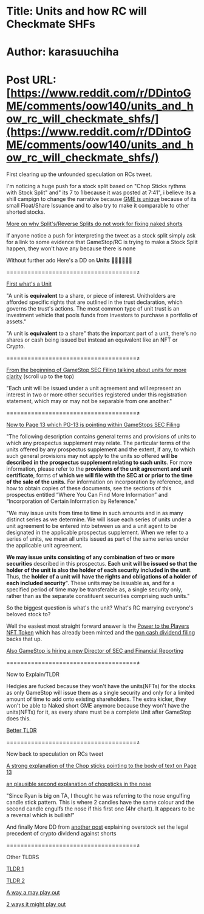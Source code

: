 # Title: Units and how RC will Checkmate SHFs
# Author: karasuuchiha
# Post URL: [https://www.reddit.com/r/DDintoGME/comments/oow140/units_and_how_rc_will_checkmate_shfs/](https://www.reddit.com/r/DDintoGME/comments/oow140/units_and_how_rc_will_checkmate_shfs/)


First clearing up the unfounded speculation on RCs tweet.

I'm noticing a huge push for a stock split based on "Chop Sticks rythms with Stock Split" and" its 7 to 1 because it was posted at 7:41",  i believe its a shill campign to change the narrative because [GME is unique](https://www.reddit.com/r/GME/comments/okm0lu/gme_the_true_to/?utm_medium=android_app&utm_source=share) because of its small Float/Share Issuance and to also try to make it comparable to other shorted stocks. 

[More on why Split's/Reverse Splits do not work for fixing naked shorts](https://theintercept.com/2016/09/24/naked-shorts-cant-stay-naked-forever/) 

If anyone notice a push for interpreting the tweet as a stock split simply ask for a link to some evidence that GameStop/RC is trying to make a Stock Split happen, they won't have any because there is none 

Without further ado Here's a DD on **Units** 🚀🚀🚀🚀🚀🚀 

=====================================≠


[First what's a Unit](https://www.investopedia.com/terms/u/unitholder.asp#:~:text=A%20unit%20is%20equivalent%20to,purchase%20a%20portfolio%20of%20assets.)

"A unit is **equivalent** to a share, or piece of interest. Unitholders are afforded specific rights that are outlined in the trust declaration, which governs the trust's actions. The most common type of unit trust is an investment vehicle that pools funds from investors to purchase a portfolio of assets."


"A unit is **equivalent** to a share" thats the important part of a unit, there's no shares or cash being issued but instead an equivalent like an NFT or Crypto.


=====================================≠


[From the beginning of GameStop SEC Filing talking about units for more clarity](https://investor.gamestop.com/node/18346/html#rom50019_13) (scroll up to the top)

"Each unit will be issued under a unit agreement and will represent an interest in two or more other securities registered under this registration statement, which may or may not be separable from one another."

=====================================≠

[Now to Page 13 which PG-13 is pointing within GameStops SEC Filing](https://investor.gamestop.com/node/18346/html#rom50019_13)

"The following description contains general terms and provisions of units to which any prospectus supplement may relate. The particular terms of the units offered by any prospectus supplement and the extent, if any, to which such general provisions may not apply to the units so offered **will be described in the prospectus supplement relating to such units**. For more information, please refer to the **provisions of the unit agreement and unit certificate**, forms of **which we will file with the SEC at or prior to the time of the sale of the units.** For information on incorporation by reference, and how to obtain copies of these documents, see the sections of this prospectus entitled “Where You Can Find More Information” and “Incorporation of Certain Information by Reference.”

"We may issue units from time to time in such amounts and in as many distinct series as we determine. We will issue each series of units under a unit agreement to be entered into between us and a unit agent to be designated in the applicable prospectus supplement. When we refer to a series of units, we mean all units issued as part of the same series under the applicable unit agreement.

**We may issue units consisting of any combination of two or more securities** described in this prospectus. **Each unit will be issued so that the holder of the unit is also the holder of each security included in the unit**. Thus, the **holder of a unit will have the rights and obligations of a holder of each included security**". These units may be issuable as, and for a specified period of time may be transferable as, a single security only, rather than as the separate constituent securities comprising such units."

So the biggest question is what's the unit? What's RC marrying everyone's beloved stock to?


Well the easiest most straight forward answer is the [Power to the Players NFT Token](https://www.reddit.com/r/DDintoGME/comments/nmsjzn/gme_nft_creator_just_minted_powertotheplayers/?utm_medium=android_app&utm_source=share) which has already been minted and the [non cash dividend filing](https://www.reddit.com/r/GME/comments/nw6l55/noncash_dividend/?utm_medium=android_app&utm_source=share) backs that up.


[Also GameStop is hiring a new Director of SEC and Financial Reporting](https://www.reddit.com/r/Superstonk/comments/olxepi/gamestop_is_hiring_a_new_director_of_sec_and/) 

=====================================≠


Now to Explain/TLDR 

Hedgies are fucked because they won't have the units(NFTs) for the stocks as only GameStop will issue them as a single security and only for a limited amount of time to add onto existing shareholders. The extra kicker, they won't be able to Naked short GME anymore because they won't have the units(NFTs) for it, as every share must be a complete Unit after GameStop does this.


[Better TLDR ](https://www.reddit.com/r/GME/comments/oop0ny/what_rcs_chop_sticks_tweet_is_about/h60agni?utm_medium=android_app&utm_source=share&context=3)



=====================================≠


Now back to speculation on RCs tweet 

[A strong explanation of the Chop sticks pointing to the body of text on Page 13](https://www.reddit.com/r/Superstonk/comments/oo0wo2/deeper_meaning_of_the_rc_tweet/?utm_medium=android_app&utm_source=share)

[an plausible second explanation of chopsticks in the nose](https://www.reddit.com/r/GME/comments/ontjxa/pg_13_the_only_13_page_sec_filing_lately_is_the/h5uyhfi?utm_medium=android_app&utm_source=share&context=3)

"Since Ryan is big on TA, I thought he was referring to the nose engulfing candle stick pattern. This is where 2 candles have the same colour and the second candle engulfs the nose if this first one (4hr chart). It appears to be a reversal which is bullish!"


And finally More DD from [another post](https://www.reddit.com/r/Superstonk/comments/onw3ie/pg13/?utm_medium=android_app&utm_source=share) explaining overstock set the legal precedent of crypto dividend against shorts

=====================================≠

Other TLDRS

[TLDR 1](https://www.reddit.com/r/DDintoGME/comments/oow140/units_and_how_rc_will_checkmate_shfs/h61lnk9?utm_medium=android_app&utm_source=share&context=3)

[TLDR 2](https://www.reddit.com/r/DDintoGME/comments/oow140/units_and_how_rc_will_checkmate_shfs/h61o52p?utm_medium=android_app&utm_source=share&context=3)

[A way a may play out](https://www.reddit.com/r/GME/comments/op11cd/units_and_how_rc_will_checkmate_shfs/h62dils?utm_medium=android_app&utm_source=share&context=3)

[2 ways it might play out](https://www.reddit.com/r/Superstonk/comments/ooxsmd/units_and_how_rc_will_checkmate_shfs/h61sic3?utm_medium=android_app&utm_source=share&context=3)
